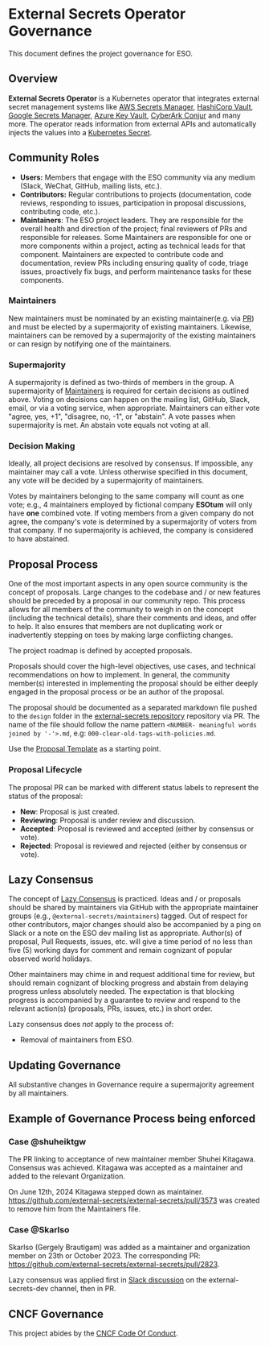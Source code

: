 # External Secrets Operator Governance

This document defines the project governance for ESO.

## Overview

**External Secrets Operator** is a Kubernetes operator that integrates external
secret management systems like [AWS Secrets
Manager](https://aws.amazon.com/secrets-manager/), [HashiCorp
Vault](https://www.vaultproject.io/), [Google Secrets
Manager](https://cloud.google.com/secret-manager), [Azure Key
Vault](https://azure.microsoft.com/en-us/services/key-vault/), [CyberArk Conjur](https://www.conjur.org) and many more. The
operator reads information from external APIs and automatically injects the
values into a [Kubernetes
Secret](https://kubernetes.io/docs/concepts/configuration/secret/).

## Community Roles

* **Users:** Members that engage with the ESO community via any medium (Slack, WeChat, GitHub, mailing lists, etc.).
* **Contributors:** Regular contributions to projects (documentation, code reviews, responding to issues, participation in proposal discussions, contributing code, etc.).
* **Maintainers**: The ESO project leaders. They are responsible for the overall health and direction of the project; final reviewers of PRs and responsible for releases. Some Maintainers are responsible for one or more components within a project, acting as technical leads for that component. Maintainers are expected to contribute code and documentation, review PRs including ensuring quality of code, triage issues, proactively fix bugs, and perform maintenance tasks for these components.

### Maintainers

New maintainers must be nominated by an existing maintainer(e.g. via [PR](https://github.com/external-secrets/external-secrets/pull/1591)) and must be elected by a supermajority of existing maintainers. Likewise, maintainers can be removed by a supermajority of the existing maintainers or can resign by notifying one of the maintainers.

### Supermajority

A supermajority is defined as two-thirds of members in the group.
A supermajority of [Maintainers](#maintainers) is required for certain
decisions as outlined above. Voting on decisions can happen on the mailing list, GitHub, Slack, email, or via a voting service, when appropriate. Maintainers can either vote "agree, yes, +1", "disagree, no, -1", or "abstain". A vote passes when supermajority is met. An abstain vote equals not voting at all.

### Decision Making

Ideally, all project decisions are resolved by consensus. If impossible, any
maintainer may call a vote. Unless otherwise specified in this document, any
vote will be decided by a supermajority of maintainers.

Votes by maintainers belonging to the same company
will count as one vote; e.g., 4 maintainers employed by fictional company **ESOtum** will
only have **one** combined vote. If voting members from a given company do not
agree, the company's vote is determined by a supermajority of voters from that
company. If no supermajority is achieved, the company is considered to have
abstained.

## Proposal Process

One of the most important aspects in any open source community is the concept
of proposals. Large changes to the codebase and / or new features should be
preceded by a proposal in our community repo. This process allows for all
members of the community to weigh in on the concept (including the technical
details), share their comments and ideas, and offer to help. It also ensures
that members are not duplicating work or inadvertently stepping on toes by
making large conflicting changes.

The project roadmap is defined by accepted proposals.

Proposals should cover the high-level objectives, use cases, and technical
recommendations on how to implement. In general, the community member(s)
interested in implementing the proposal should be either deeply engaged in the
proposal process or be an author of the proposal.

The proposal should be documented as a separated markdown file pushed to the
`design` folder in the [external-secrets repository](https://github.com/external-secrets/external-secrets/tree/main/design)
repository via PR. The name of the file should follow the name pattern `<NUMBER-
meaningful words joined by '-'>.md`, e.g:
`000-clear-old-tags-with-policies.md`.

Use the [Proposal Template](design/000-template.md) as a starting point.

### Proposal Lifecycle

The proposal PR can be marked with different status labels to represent the
status of the proposal:

* **New**: Proposal is just created.
* **Reviewing**: Proposal is under review and discussion.
* **Accepted**: Proposal is reviewed and accepted (either by consensus or vote).
* **Rejected**: Proposal is reviewed and rejected (either by consensus or vote).

## Lazy Consensus

The concept of [Lazy Consensus](http://en.osswiki.info/concepts/lazy_consensus) is practiced. Ideas
and / or proposals should be shared by maintainers via
GitHub with the appropriate maintainer groups (e.g.,
`@external-secrets/maintainers`) tagged. Out of respect for other contributors,
major changes should also be accompanied by a ping on Slack or a note on the
ESO dev mailing list as appropriate. Author(s) of proposal, Pull Requests,
issues, etc.  will give a time period of no less than five (5) working days for
comment and remain cognizant of popular observed world holidays.

Other maintainers may chime in and request additional time for review, but
should remain cognizant of blocking progress and abstain from delaying
progress unless absolutely needed. The expectation is that blocking progress
is accompanied by a guarantee to review and respond to the relevant action(s)
(proposals, PRs, issues, etc.) in short order.


Lazy consensus does _not_ apply to the process of:

* Removal of maintainers from ESO.

## Updating Governance

All substantive changes in Governance require a supermajority agreement by all maintainers.

## Example of Governance Process being enforced

### Case @shuheiktgw

The PR linking to acceptance of new maintainer member Shuhei Kitagawa. Consensus was achieved. Kitagawa was accepted as
a maintainer and added to the relevant Organization.

On June 12th, 2024 Kitagawa stepped down as maintainer. https://github.com/external-secrets/external-secrets/pull/3573 was
created to remove him from the Maintainers file.

### Case @Skarlso

Skarlso (Gergely Brautigam) was added as a maintainer and organization member on 23th or October 2023. The corresponding PR: https://github.com/external-secrets/external-secrets/pull/2823.

Lazy consensus was applied first in [Slack discussion](https://kubernetes.slack.com/archives/C047LA9MUPJ/p1698667596168189) on the external-secrets-dev channel, then in PR.

## CNCF Governance

This project abides by the [CNCF Code Of Conduct](https://github.com/cncf/foundation/blob/main/code-of-conduct.md).
